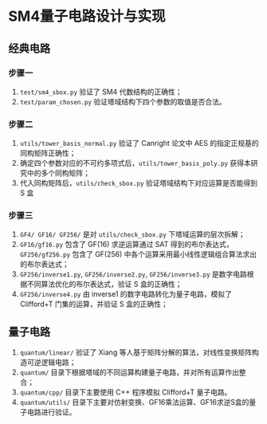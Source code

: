 # SM4量子电路设计与实现

## 经典电路

### 步骤一

1. `test/sm4_sbox.py` 验证了 SM4 代数结构的正确性；
2. `test/param_chosen.py` 验证塔域结构下四个参数的取值是否合法。

### 步骤二

1. `utils/tower_basis_normal.py` 验证了 Canright 论文中 AES 的指定正规基的同构矩阵正确性；
2. 确定四个参数对应的不可约多项式后，`utils/tower_basis_poly.py` 获得本研究中的多个同构矩阵；
3. 代入同构矩阵后，`utils/check_sbox.py` 验证塔域结构下对应运算是否能得到 S 盒

### 步骤三

1. `GF4/ GF16/ GF256/` 是对 `utils/check_sbox.py` 下塔域运算的层次拆解；
2. `GF16/gf16.py` 包含了 GF(16) 求逆运算通过 SAT 得到的布尔表达式，`GF256/gf256.py` 包含了 GF(256) 中各个运算采用最小线性逻辑组合算法求出的布尔表达式；
3. `GF256/inverse1.py`, `GF256/inverse2.py`, `GF256/inverse3.py` 是数字电路根据不同算法优化的布尔表达式，验证 S 盒的正确性；
4. `GF256/inverse4.py` 由 inverse1 的数字电路转化为量子电路，模拟了 Clifford+T 门集的运算，并验证 S 盒的正确性；

## 量子电路

1. `quantum/linear/` 验证了 Xiang 等人基于矩阵分解的算法，对线性变换矩阵构造可逆逻辑电路；
2. `quantum/` 目录下根据塔域的不同运算构建量子电路，并对所有运算作出整合；
3. `quantum/cpp/` 目录下主要使用 C++ 程序模拟 Clifford+T 量子电路。 
4. `quantum/utils/` 目录下主要对仿射变换、GF16乘法运算、GF16求逆S盒的量子电路进行验证。 
